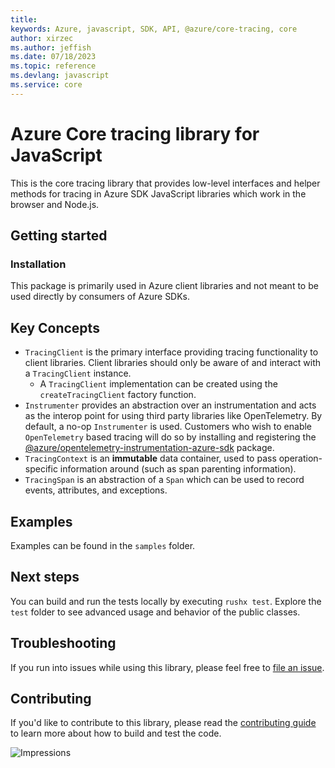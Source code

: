 ```yaml
---
title: 
keywords: Azure, javascript, SDK, API, @azure/core-tracing, core
author: xirzec
ms.author: jeffish
ms.date: 07/18/2023
ms.topic: reference
ms.devlang: javascript
ms.service: core
---
```

# Azure Core tracing library for JavaScript

This is the core tracing library that provides low-level interfaces and helper methods for tracing in Azure SDK JavaScript libraries which work in the browser and Node.js.

## Getting started

### Installation

This package is primarily used in Azure client libraries and not meant to be used directly by consumers of Azure SDKs.

## Key Concepts

- `TracingClient` is the primary interface providing tracing functionality to client libraries. Client libraries should only be aware of and interact with a `TracingClient` instance.
  - A `TracingClient` implementation can be created using the `createTracingClient` factory function.
- `Instrumenter` provides an abstraction over an instrumentation and acts as the interop point for using third party libraries like OpenTelemetry. By default, a no-op `Instrumenter` is used. Customers who wish to enable `OpenTelemetry` based tracing will do so by installing and registering the [@azure/opentelemetry-instrumentation-azure-sdk] package.
- `TracingContext` is an **immutable** data container, used to pass operation-specific information around (such as span parenting information).
- `TracingSpan` is an abstraction of a `Span` which can be used to record events, attributes, and exceptions.

## Examples

Examples can be found in the `samples` folder.

## Next steps

You can build and run the tests locally by executing `rushx test`. Explore the `test` folder to see advanced usage and behavior of the public classes.

## Troubleshooting

If you run into issues while using this library, please feel free to [file an issue](https://github.com/Azure/azure-sdk-for-js/issues/new).

## Contributing

If you'd like to contribute to this library, please read the [contributing guide](https://github.com/Azure/azure-sdk-for-js/blob/main/CONTRIBUTING.md) to learn more about how to build and test the code.

[@azure/opentelemetry-instrumentation-azure-sdk]: https://www.npmjs.com/package/@azure/opentelemetry-instrumentation-azure-sdk

![Impressions](https://azure-sdk-impressions.azurewebsites.net/api/impressions/azure-sdk-for-js%2Fsdk%2Fcore%2Fcore-tracing%2FREADME.png)

